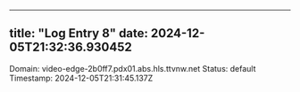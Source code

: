 
---
title: "Log Entry 8"
date: 2024-12-05T21:32:36.930452
---

Domain: video-edge-2b0ff7.pdx01.abs.hls.ttvnw.net
Status: default
Timestamp: 2024-12-05T21:31:45.137Z
